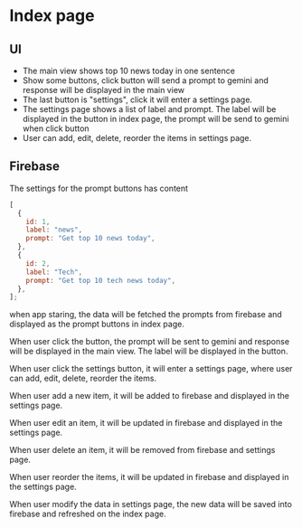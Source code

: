 # Index page

## UI

- The main view shows top 10 news today in one sentence
- Show some buttons, click button will send a prompt to gemini and response will be displayed in the main view
- The last button is "settings", click it will enter a settings page.
- The settings page shows a list of label and prompt. The label will be displayed in the button in index page, the prompt will be
  send to gemini when click button
- User can add, edit, delete, reorder the items in settings page.

## Firebase

The settings for the prompt buttons has content

```js
[
  {
    id: 1,
    label: "news",
    prompt: "Get top 10 news today",
  },
  {
    id: 2,
    label: "Tech",
    prompt: "Get top 10 tech news today",
  },
];
```

when app staring, the data will be fetched the prompts from firebase and displayed as the prompt buttons in index page.

When user click the button, the prompt will be sent to gemini and response will be displayed in the main view. The label will be displayed in the button.

When user click the settings button, it will enter a settings page, where user can add, edit, delete, reorder the items.

When user add a new item, it will be added to firebase and displayed in the settings page.

When user edit an item, it will be updated in firebase and displayed in the settings page.

When user delete an item, it will be removed from firebase and settings page.

When user reorder the items, it will be updated in firebase and displayed in the settings page.

When user modify the data in settings page, the new data will be saved into firebase and refreshed on the index page.
